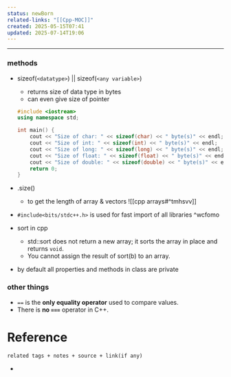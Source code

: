 ```yaml
---
status: newBorn
related-links: "[[Cpp-MOC]]"
created: 2025-05-15T07:41
updated: 2025-07-14T19:06
---
```

---

### methods

- sizeof(`<datatype>`) || sizeof(`<any variable>`)
	- returns size of data type in bytes
	- can even give size of pointer
	```cpp
	#include <iostream>
	using namespace std;

	int main() {
	    cout << "Size of char: " << sizeof(char) << " byte(s)" << endl;
	    cout << "Size of int: " << sizeof(int) << " byte(s)" << endl;
	    cout << "Size of long: " << sizeof(long) << " byte(s)" << endl;
	    cout << "Size of float: " << sizeof(float) << " byte(s)" << endl;
	    cout << "Size of double: " << sizeof(double) << " byte(s)" << endl;
	    return 0;
	}

	```
- .size()
	- to get the length of array & vectors
	![[cpp arrays#^tmhsvv]]

- `#include<bits/stdc++.h>` is used for fast import of all libraries ^wcfomo
- sort in cpp
	- std::sort does not return a new array; it sorts the array in place and returns `void`.
	- You cannot assign the result of sort(b) to an array.


- by default all properties and methods in class are private
 

### other things

- ` == ` is the **only equality operator** used to compare values.
- There is **no ` === `** operator in C++.


# Reference
`related tags + notes + source + link(if any)`
 

- 